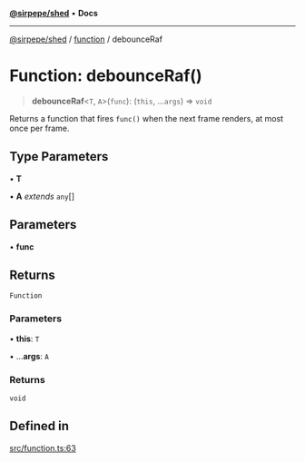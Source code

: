 [**@sirpepe/shed**](../../README.md) • **Docs**

***

[@sirpepe/shed](../../README.md) / [function](../README.md) / debounceRaf

# Function: debounceRaf()

> **debounceRaf**\<`T`, `A`\>(`func`): (`this`, ...`args`) => `void`

Returns a function that fires `func()` when the next frame renders, at most
once per frame.

## Type Parameters

• **T**

• **A** *extends* `any`[]

## Parameters

• **func**

## Returns

`Function`

### Parameters

• **this**: `T`

• ...**args**: `A`

### Returns

`void`

## Defined in

[src/function.ts:63](https://github.com/SirPepe/shed/blob/36009fde0fee9ee53321ca81309876bbb49851e3/src/function.ts#L63)
